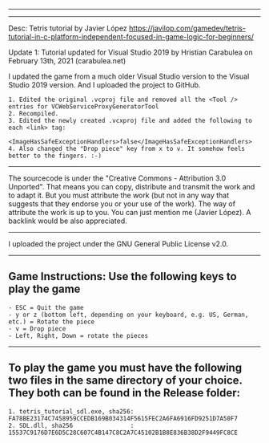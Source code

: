 --------------------------------------------------------------
--------------------------------------------------------------
Desc: Tetris tutorial by Javier López
https://javilop.com/gamedev/tetris-tutorial-in-c-platform-independent-focused-in-game-logic-for-beginners/

Update 1: Tutorial updated for Visual Studio 2019 by Hristian Carabulea on February 13th, 2021 (carabulea.net)

I updated the game from a much older Visual Studio version to the Visual Studio 2019 version. And I uploaded the project to GitHub.
    
    1. Edited the original .vcproj file and removed all the <Tool /> entries for VCWebServiceProxyGeneratorTool
    2. Recompiled.
    3. Edited the newly created .vcxproj file and added the following to each <link> tag:
           <ImageHasSafeExceptionHandlers>false</ImageHasSafeExceptionHandlers>
    4. Also changed the "Drop piece" key from x to v. It somehow feels better to the fingers. :-)

--------------------------------------------------------------

The sourcecode is under the "Creative Commons - Attribution 3.0 Unported". That means you can copy, distribute and transmit the work and to adapt it. But you must attribute the work (but not in any way that suggests that they endorse you or your use of the work). The way of attribute the work is up to you. You can just mention me (Javier López). A backlink would be also appreciated.

--------------------------------------------------------------
I uploaded the project under the GNU General Public License v2.0.

--------------------------------------------------------------
Game Instructions: Use the following keys to play the game
--------------------------------------------------------------

    - ESC = Quit the game
    - y or z (bottom left, depending on your keyboard, e.g. US, German, etc.) = Rotate the piece
    - v = Drop piece
    - Left, Right, Down = rotate the pieces

--------------------------------------------------------------
To play the game you must have the following two files in the same directory of your choice. They both can be found in the Release folder:
--------------------------------------------------------------

    1. tetris_tutorial_sdl.exe, sha256: FA78BE23174C7458959CCEDB169B034314F5615FEC2A6FA6916FD9251D7A50F7
    2. SDL.dll, sha256                : 15537C9176D7E6D5C28C607C4B147C8C2A7C45102B1B8E836B38D2F9449FC8CE

